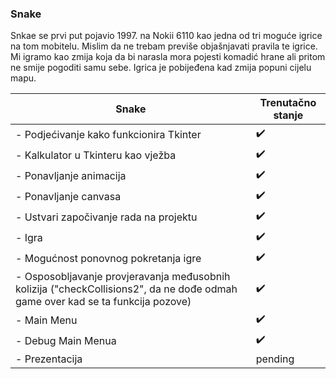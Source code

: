 ### Snake
Snkae se prvi put pojavio 1997. na Nokii 6110 kao jedna od tri moguće igrice na tom mobitelu. Mislim da ne trebam previše objašnjavati pravila te igrice. Mi igramo kao zmija koja da bi narasla mora pojesti komadić hrane ali pritom ne smije pogoditi samu sebe. Igrica je pobijeđena kad zmija popuni cijelu mapu.


| Snake           | Trenutačno stanje |
|----------------|---------------|
| - Podjećivanje kako funkcionira Tkinter | :heavy_check_mark: |
| - Kalkulator u Tkinteru kao vježba | :heavy_check_mark: |
| - Ponavljanje animacija | :heavy_check_mark: |
| - Ponavljanje canvasa | :heavy_check_mark: |
| - Ustvari započivanje rada na projektu | :heavy_check_mark: |
| - Igra | :heavy_check_mark: |
| - Mogućnost ponovnog pokretanja igre | :heavy_check_mark: |
| - Osposobljavanje provjeravanja međusobnih kolizija ("checkCollisions2", da ne dođe odmah game over kad se ta funkcija pozove)| :heavy_check_mark: |
| - Main Menu | :heavy_check_mark: |
| - Debug Main Menua | :heavy_check_mark: |
| - Prezentacija | pending |
